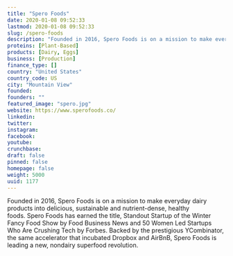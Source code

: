 ```yaml
---
title: "Spero Foods"
date: 2020-01-08 09:52:33
lastmod: 2020-01-08 09:52:33
slug: /spero-foods
description: "Founded in 2016, Spero Foods is on a mission to make everyday dairy products into delicious, sustainable and nutrient-dense, healthy foods. Spero Foods has earned the title, Standout Startup of the Winter Fancy Food Show by Food Business News and 50 Women Led Startups Who Are Crushing Tech by Forbes. Backed by the prestigious YCombinator, the same accelerator that incubated Dropbox and AirBnB, Spero Foods is leading a new, nondairy superfood revolution."
proteins: [Plant-Based]
products: [Dairy, Eggs]
business: [Production]
finance_type: []
country: "United States"
country_code: US
city: "Mountain View"
founded: 
founders: ""
featured_image: "spero.jpg"
website: https://www.sperofoods.co/
linkedin: 
twitter: 
instagram: 
facebook: 
youtube: 
crunchbase: 
draft: false
pinned: false
homepage: false
weight: 5000
uuid: 1177
---
```

Founded in 2016, Spero Foods is on a mission to make everyday dairy products into delicious, sustainable and nutrient-dense, healthy foods. Spero Foods has earned the title, Standout Startup of the Winter Fancy Food Show by Food Business News and 50 Women Led Startups Who Are Crushing Tech by Forbes. Backed by the prestigious YCombinator, the same accelerator that incubated Dropbox and AirBnB, Spero Foods is leading a new, nondairy superfood revolution.
